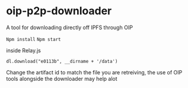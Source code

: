 # oip-p2p-downloader

A tool for downloading directly off IPFS through OIP

``` Npm install ```
``` Npm start ```


 inside Relay.js
                   
    dl.download("e0113b", __dirname + '/data') 
    
   Change the artifact id to match the file you are retreiving, the use of OIP tools alongside the downloader may help alot
